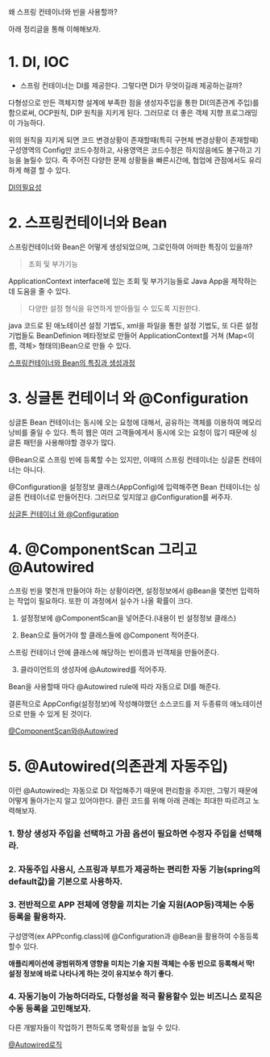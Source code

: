 왜 스프링 컨테이너와 빈을 사용할까?

아래 정리글을 통해 이해해보자.

# 1. DI, IOC

- 스프링 컨테이너는 DI를 제공한다. 그렇다면 DI가 무엇이길래 제공하는걸까?

다형성으로 만든 객체지향 설계에 부족한 점을 생성자주입을 통한 DI(의존관계 주입)를 함으로써, OCP원칙, DIP 원칙을 지키게 된다. 그러므로 더 좋은 객체 지향 프로그래밍이 가능하다.

위의 원칙을 지키게 되면 코드 변경상황이 존재할때(특히 구현체 변경상황이 존재할때) 구성영역의 Config만 코드수정하고, 사용영역은 코드수정은 하지않음에도 불구하고 기능을 늘릴수 있다.
즉 주어진 다양한 문제 상황들을 빠른시간에, 협업에 관점에서도 유리하게 해결 할 수 있다.

[DI의필요성](https://github.com/steadykyu/springStudy/blob/master/2.springCorePrinciple/00.NotespringCorePrinciple/%EC%8A%A4%ED%94%84%EB%A7%81%ED%95%B5%EC%8B%AC%EC%9B%90%EB%A6%AC3_%EA%B0%9D%EC%B2%B4%EC%A7%80%ED%96%A5%EC%9B%90%EB%A6%AC%EC%A0%81%EC%9A%A9.md)

# 2. 스프링컨테이너와 Bean

스프링컨테이너와 Bean은 어떻게 생성되었으며, 그로인하여 어떠한 특징이 있을까?

> 조회 및 부가기능

ApplicationContext interface에 있는 조회 및 부가기능들로 Java App을 제작하는데 도움을 줄 수 있다.

> 다양한 설정 형식을 유연하게 받아들일 수 있도록 지원한다.

java 코드로 된 애노테이션 설정 기법도, xml을 파일을 통한 설정 기법도, 또 다른 설정 기법들도 BeanDefinion 메타정보로 만들어 ApplicationContext를 거쳐 (Map<이름, 객체> 형태의)Bean으로 만들 수 있다.

[스프링컨테이너와 Bean의 특징과 생성과정](https://github.com/steadykyu/springStudy/blob/master/2.springCorePrinciple/00.NotespringCorePrinciple/%EC%8A%A4%ED%94%84%EB%A7%81%ED%95%B5%EC%8B%AC%EC%9B%90%EB%A6%AC4_%EC%8A%A4%ED%94%84%EB%A7%81%EC%BB%A8%ED%85%8C%EC%9D%B4%EB%84%88%EC%99%80%20%EB%B9%88.md)

# 3. 싱글톤 컨테이너 와 @Configuration

싱글톤 Bean 컨테이너는 동시에 오는 요청에 대해서, 공유하는 객체를 이용하여 메모리 낭비를 줄일 수 있다. 특히 웹은 여러 고객들에게서 동시에 오는 요청이 많기 때문에 싱글톤 패턴을 사용해야할 경우가 많다.

@Bean으로 스프링 빈에 등록할 수는 있지만, 이때의 스프링 컨테이너는 싱글톤 컨테이너는 아니다.

@Configuration을 설정정보 클래스(AppConfig)에 입력해주면 Bean 컨테이너는 싱글톤 컨테이너로 만들어진다. 그러므로 잊지않고 @Configuration를 써주자.

[싱글톤 컨테이너 와 @Configuration](https://github.com/steadykyu/springStudy/blob/master/2.springCorePrinciple/00.NotespringCorePrinciple/%EC%8A%A4%ED%94%84%EB%A7%81%ED%95%B5%EC%8B%AC%EC%9B%90%EB%A6%AC5_%EC%8B%B1%EA%B8%80%ED%86%A4%EC%BB%A8%ED%85%8C%EC%9D%B4%EB%84%88.md)

# 4. @ComponentScan 그리고 @Autowired

스프링 빈을 몇천개 만들어야 하는 상황이라면, 설정정보에서 @Bean을 몇천번 입력하는 작업이 필요하다. 또한 이 과정에서 실수가 나올 확률이 크다.

1. 설정정보에 @ComponentScan을 넣어준다.(내용이 빈 설정정보 클래스)

2. Bean으로 들어가야 할 클래스들에 @Component 적어준다.

스프링 컨테이너 안에 클래스에 해당하는 빈이름과 빈객체을 만들어준다.

3. 클라이언트의 생성자에 @Autowired를 적어주자.

Bean을 사용할때 마다 @Autowired rule에 따라 자동으로 DI를 해준다.

결론적으로 AppConfig(설정정보)에 작성해야했던 소스코드를 저 두종류의 애노테이션으로 만들 수 있게 된 것이다.

[@ComponentScan와@Autowired](https://github.com/steadykyu/springStudy/blob/master/2.springCorePrinciple/00.NotespringCorePrinciple/%EC%8A%A4%ED%94%84%EB%A7%81%ED%95%B5%EC%8B%AC%EC%9B%90%EB%A6%AC6_ComponentScan_Autowired.md)

# 5. @Autowired(의존관계 자동주입)

이런 @Autowired는 자동으로 DI 작업해주기 때문에 편리함을 주지만, 그렇기 때문에 어떻게 돌아가는지 알고 있어야한다. 클린 코드를 위해 아래 관례는 최대한 따르려고 노력해보자.

### 1. 항상 생성자 주입을 선택하고 가끔 옵션이 필요하면 수정자 주입을 선택해라.

### 2. 자동주입 사용시, 스프링과 부트가 제공하는 편리한 자동 기능(spring의 default값)을 기본으로 사용하자.

### 3. 전반적으로 APP 전체에 영향을 끼치는 기술 지원(AOP등)객체는 **수동 등록**을 활용하자.

구성영역(ex APPconfig.class)에 @Configuration과 @Bean을 활용하여 수동등록 할수 있다.

**애플리케이션에 광범위하게 영향을 미치는 기술 지원 객체는 수동 빈으로 등록해서 딱! 설정 정보에 바로
나타나게 하는 것이 유지보수 하기 좋다.**

### 4. 자동기능이 가능하더라도, 다형성을 적극 활용할수 있는 비즈니스 로직은 수동 등록을 고민해보자.

다른 개발자들이 작업하기 편하도록 명확성을 높일 수 있다.

[@Autowired로직](https://github.com/steadykyu/springStudy/blob/master/2.springCorePrinciple/00.NotespringCorePrinciple/%EC%8A%A4%ED%94%84%EB%A7%81%ED%95%B5%EC%8B%AC%EC%9B%90%EB%A6%AC7_%EC%9D%98%EC%A1%B4%EA%B4%80%EA%B3%84%EC%9E%90%EB%8F%99%EC%A3%BC%EC%9E%85.md)
